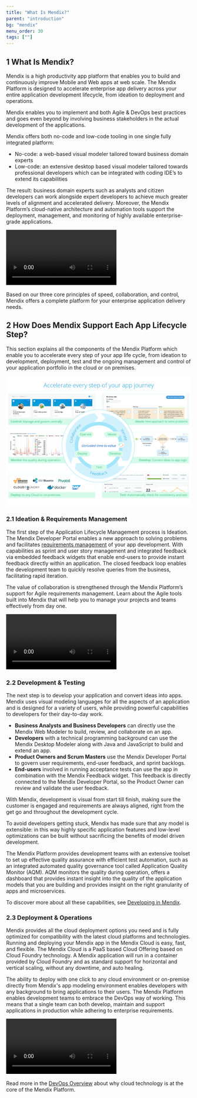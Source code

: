 ```yaml
---
title: "What Is Mendix?"
parent: "introduction"
bg: "mendix"
menu_order: 30
tags: [""]
---
```


## 1 What Is Mendix?

Mendix is a high productivity app platform that enables you to build and continuously improve Mobile and Web apps at web scale. The Mendix Platform is designed to accelerate enterprise app delivery across your entire application development lifecycle, from ideation to deployment and operations. 

Mendix enables you to implement and both Agile & DevOps best practices and goes even beyond by involving business stakeholders in the actual development of the applications.

Mendix offers both no-code and low-code tooling in one single fully integrated platform:

* No-code: a web-based      visual modeler tailored toward business domain experts
* Low-code: an extensive      desktop based visual modeler tailored towards professional developers      which can be integrated with coding IDE’s to extend its capabilities

The result: business domain experts such as analysts and citizen developers can work alongside expert developers to achieve much greater levels of alignment and accelerated delivery. Moreover, the Mendix Platform’s cloud-native architecture and automation tools support the deployment, management, and monitoring of highly available enterprise-grade applications.

<video controls src="attachments/Bring-Business-Knowledge-Into-the-App-Development-Process.mp4">VIDEO</video>

Based on our three core principles of speed, collaboration, and control, Mendix offers a complete platform for your enterprise application delivery needs.

## 2 How Does Mendix Support Each App Lifecycle Step?

This section explains all the components of the Mendix Platform which enable you to accelerate every step of your app life cycle, from ideation to development, deployment, test and the ongoing management and control of your application portfolio in the cloud or on premises.

![](attachments/accelerate-app-journey.png)

### 2.1 Ideation & Requirements Management

The first step of the Application Lifecycle Management process is Ideation. The Mendix Developer Portal enables a new approach to solving problems and facilitates [requirements management](app-lifecycle/requirements-management) of your app development. With capabilities as sprint and user story management and integrated feedback via embedded feedback widgets that enable end-users to provide instant feedback directly within an application. The closed feedback loop enables the development team to quickly resolve queries from the business, facilitating rapid iteration.

The value of collaboration is strengthened through the Mendix Platform’s support for Agile requirements management. Learn about the Agile tools built into Mendix that will help you to manage your projects and teams effectively from day one.

<video controls src="attachments/Ideation-Requirements-Management.mp4">VIDEO</video>

### 2.2 Development & Testing

The next step is to develop your application and convert ideas into apps. Mendix uses visual modeling languages for all the aspects of an application and is designed for a variety of users, while providing powerful capabilities to developers for their day-to-day work.

* **Business Analysts and Business Developers** can directly use the Mendix Web Modeler to build, review, and collaborate on an app.
* **Developers** with a technical programming background can use the Mendix Desktop Modeler along with Java and JavaScript to build and extend an app.
* **Product Owners and Scrum Masters** use the Mendix Developer Portal to govern user requirements, end-user feedback, and sprint backlogs.
* **End-users** involved in running acceptance tests can use the app in combination with the Mendix Feedback widget. This feedback is directly connected to the Mendix Developer Portal, so the Product Owner can review and validate the user feedback.

With Mendix, development is visual from start till finish, making sure the customer is engaged and requirements are always aligned, right from the get go and throughout the development cycle. 

To avoid developers getting stuck, Mendix has made sure that any model is extensible: in this way highly specific application features and low-level optimizations can be built without sacrificing the benefits of model driven development.

The Mendix Platform provides development teams with an extensive toolset to set up effective quality assurance with efficient test automation, such as an integrated automated quality governance tool called Application Quality Monitor (AQM). AQM monitors the quality during operation, offers a dashboard that provides instant insight into the quality of the application models that you are building and provides insight on the right granularity of apps and microservices.

To discover more about all these capabilities, see [Developing in Mendix](app-lifecycle/developing-in-mendix).

### 2.3 Deployment & Operations

Mendix provides all the cloud deployment options you need and is fully optimized for compatibility with the latest cloud platforms and technologies. Running and deploying your Mendix app in the Mendix Cloud is easy, fast, and flexible. The Mendix Cloud is a PaaS based Cloud Offering based on Cloud Foundry technology. A Mendix application will run in a container provided by Cloud Foundry and as standard support for horizontal and vertical scaling, without any downtime, and auto healing.

The ability to deploy with one click to any cloud environment or on-premise directly from Mendix's app modeling environment enables developers with any background to bring applications to their users. The Mendix Platform enables development teams to embrace the DevOps way of working. This means that a single team can both develop, maintain and support applications in production while adhering to enterprise requirements. 

![](attachments/Deployment-Operations.mp4)

Read more in the [DevOps Overview](app-lifecycle/devops-overview) about why cloud technology is at the core of the Mendix Platform.
